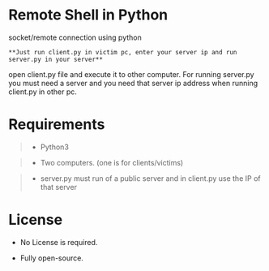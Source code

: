 # Remote Shell in Python
socket/remote connection using python

```**Just run client.py in victim pc, enter your server ip and run server.py in your server** ```

open client.py file and execute it to other computer. For running server.py you must need a server and you need that server ip address when running client.py in other pc.

# Requirements
  > * Python3
  
  > * Two computers. (one is for clients/victims)
  
  > * server.py must run of a public server and in client.py use the IP of that server

# License
  * No License is required.
  
  * Fully open-source.
